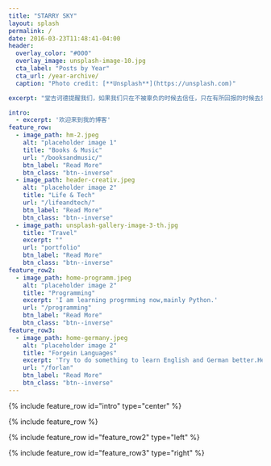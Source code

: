 ```yaml
---
title: "STARRY SKY"
layout: splash
permalink: /
date: 2016-03-23T11:48:41-04:00
header:
  overlay_color: "#000"
  overlay_image: unsplash-image-10.jpg
  cta_label: "Posts by Year"
  cta_url: /year-archive/
  caption: "Photo credit: [**Unsplash**](https://unsplash.com)"

excerpt: "堂吉诃德提醒我们，如果我们只在不被辜负的时候去信任，只在有所回报的时候去爱，只在学有所用的时候去学习，那么我们就放弃了为人的本质特征——愿意在自我概念的名义下行动，不管结果如何。——《马奇论管理》"

intro: 
  - excerpt: '欢迎来到我的博客'
feature_row:
  - image_path: hm-2.jpeg
    alt: "placeholder image 1"
    title: "Books & Music"
    url: "/booksandmusic/"
    btn_label: "Read More"
    btn_class: "btn--inverse"
  - image_path: header-creativ.jpeg
    alt: "placeholder image 2"
    title: "Life & Tech"
    url: "/lifeandtech/"
    btn_label: "Read More"
    btn_class: "btn--inverse"
  - image_path: unsplash-gallery-image-3-th.jpg
    title: "Travel"
    excerpt: ""
    url: "portfolio"
    btn_label: "Read More"
    btn_class: "btn--inverse"
feature_row2:
  - image_path: home-programm.jpeg
    alt: "placeholder image 2"
    title: "Programming"
    excerpt: 'I am learning progrmming now,mainly Python.'
    url: "/programming"
    btn_label: "Read More"
    btn_class: "btn--inverse"
feature_row3:
  - image_path: home-germany.jpeg
    alt: "placeholder image 2"
    title: "Forgein Languages"
    excerpt: 'Try to do something to learn English and German better.Here is the record.'
    url: "/forlan"
    btn_label: "Read More"
    btn_class: "btn--inverse"
---
```


{% include feature_row id="intro" type="center" %}

{% include feature_row %}

{% include feature_row id="feature_row2" type="left" %}

{% include feature_row id="feature_row3" type="right" %}




